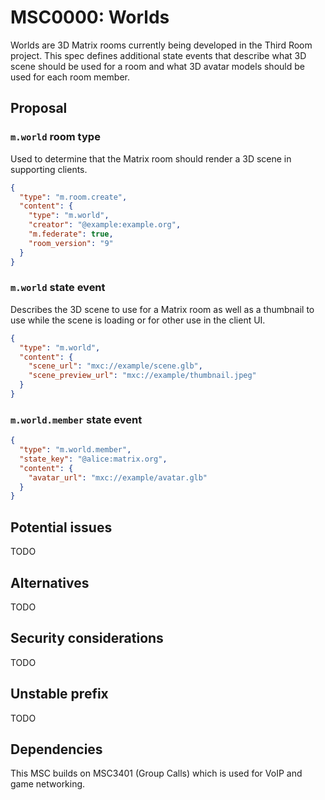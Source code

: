 # MSC0000: Worlds

Worlds are 3D Matrix rooms currently being developed in the Third Room project. This spec defines additional state events that describe what 3D scene should be used for a room and what 3D avatar models should be used for each room member.

## Proposal

### `m.world` room type

Used to determine that the Matrix room should render a 3D scene in supporting clients.

```json
{
  "type": "m.room.create",
  "content": {
    "type": "m.world",
    "creator": "@example:example.org",
    "m.federate": true,
    "room_version": "9"
  }
}
```

### `m.world` state event

Describes the 3D scene to use for a Matrix room as well as a thumbnail to use while the scene is loading or for other use in the client UI.

```json
{
  "type": "m.world",
  "content": {
    "scene_url": "mxc://example/scene.glb",
    "scene_preview_url": "mxc://example/thumbnail.jpeg"
  }
}
```

### `m.world.member` state event

```json
{
  "type": "m.world.member",
  "state_key": "@alice:matrix.org",
  "content": {
    "avatar_url": "mxc://example/avatar.glb"
  }
}
```

## Potential issues

TODO

## Alternatives

TODO

## Security considerations

TODO

## Unstable prefix

TODO

## Dependencies

This MSC builds on MSC3401 (Group Calls) which is used for VoIP and game networking.
